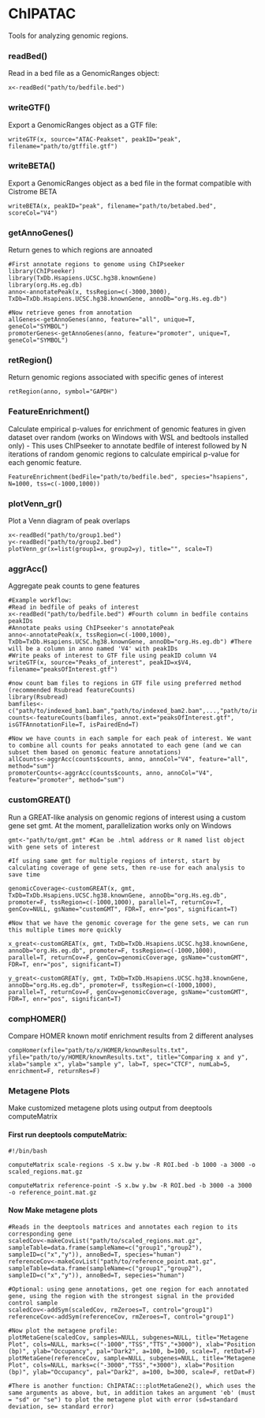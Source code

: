 # ChIPATAC

Tools for analyzing genomic regions. 

### readBed()
Read in a bed file as a GenomicRanges object:
```
x<-readBed("path/to/bedfile.bed")
```

### writeGTF()
Export a GenomicRanges object as a GTF file:
```
writeGTF(x, source="ATAC-Peakset", peakID="peak", filename="path/to/gtffile.gtf")
```

### writeBETA()
Export a GenomicRanges object as a bed file in the format compatible with Cistrome BETA
```
writeBETA(x, peakID="peak", filename="path/to/betabed.bed", scoreCol="V4")
```

### getAnnoGenes()
Return genes to which regions are annoated
```
#First annotate regions to genome using ChIPseeker
library(ChIPseeker)
library(TxDb.Hsapiens.UCSC.hg38.knownGene)
library(org.Hs.eg.db)
anno<-annotatePeak(x, tssRegion=c(-3000,3000), TxDb=TxDb.Hsapiens.UCSC.hg38.knownGene, annoDb="org.Hs.eg.db")

#Now retrieve genes from annotation
allGenes<-getAnnoGenes(anno, feature="all", unique=T, geneCol="SYMBOL")
promoterGenes<-getAnnoGenes(anno, feature="promoter", unique=T, geneCol="SYMBOL")
```
### retRegion()
Return genomic regions associated with specific genes of interest
```
retRegion(anno, symbol="GAPDH")
```

### FeatureEnrichment()
Calculate empirical p-values for enrichment of genomic features in given dataset over random (works on Windows with WSL and bedtools installed only) - This uses ChIPseeker to annotate bedfile of interest followed by N iterations of random genomic regions to calculate empirical p-value for each genomic feature.
```
FeatureEnrichment(bedFile="path/to/bedfile.bed", species="hsapiens", N=1000, tss=c(-1000,1000))
```

### plotVenn_gr()
Plot a Venn diagram of peak overlaps
```
x<-readBed("path/to/group1.bed")
y<-readBed("path/to/group2.bed")
plotVenn_gr(x=list(group1=x, group2=y), title="", scale=T)
```

### aggrAcc()
Aggregate peak counts to gene features
```
#Example workflow:
#Read in bedfile of peaks of interest
x<-readBed("path/to/bedfile.bed") #Fourth column in bedfile contains peakIDs
#Annotate peaks using ChIPseeker's annotatePeak
anno<-annotatePeak(x, tssRegion=c(-1000,1000), TxDb=TxDb.Hsapiens.UCSC.hg38.knownGene, annoDb="org.Hs.eg.db") #There will be a column in anno named 'V4' with peakIDs
#Write peaks of interest to GTF file using peakID column V4
writeGTF(x, source="Peaks_of_interest", peakID=x$V4, filename="peaksOfInterest.gtf")

#now count bam files to regions in GTF file using preferred method (recommended Rsubread featureCounts)
library(Rsubread)
bamfiles<-c("path/to/indexed_bam1.bam","path/to/indexed_bam2.bam",...,"path/to/indexed_bamN.bam")
counts<-featureCounts(bamfiles, annot.ext="peaksOfInterest.gtf", isGTFAnnotationFile=T, isPairedEnd=T)

#Now we have counts in each sample for each peak of interest. We want to combine all counts for peaks annotated to each gene (and we can subset them based on genomic feature annotations)
allCounts<-aggrAcc(counts$counts, anno, annoCol="V4", feature="all", method="sum")
promoterCounts<-aggrAcc(counts$counts, anno, annoCol="V4", feature="promoter", method="sum")
```

### customGREAT()
Run a GREAT-like analysis on genomic regions of interest using a custom gene set gmt. 
At the moment, parallelization works only on Windows
```
gmt<-"path/to/gmt.gmt" #Can be .html address or R named list object with gene sets of interest

#If using same gmt for multiple regions of interst, start by calculating coverage of gene sets, then re-use for each analysis to save time

genomicCoverage<-customGREAT(x, gmt, TxDb=TxDb.Hsapiens.UCSC.hg38.knownGene, annoDb="org.Hs.eg.db", promoter=F, tssRegion=c(-1000,1000), parallel=T, returnCov=T, genCov=NULL, gsName="customGMT", FDR=T, enr="pos", significant=T)

#Now that we have the genomic coverage for the gene sets, we can run this multiple times more quickly

x_great<-customGREAT(x, gmt, TxDb=TxDb.Hsapiens.UCSC.hg38.knownGene, annoDb="org.Hs.eg.db", promoter=F, tssRegion=c(-1000,1000), parallel=T, returnCov=F, genCov=genomicCoverage, gsName="customGMT", FDR=T, enr="pos", significant=T)

y_great<-customGREAT(y, gmt, TxDb=TxDb.Hsapiens.UCSC.hg38.knownGene, annoDb="org.Hs.eg.db", promoter=F, tssRegion=c(-1000,1000), parallel=T, returnCov=F, genCov=genomicCoverage, gsName="customGMT", FDR=T, enr="pos", significant=T)
```

### compHOMER()
Compare HOMER known motif enrichment results from 2 different analyses
```
compHomer(xfile="path/to/x/HOMER/knownResults.txt", yfile="path/to/y/HOMER/knownResults.txt", title="Comparing x and y", xlab="sample x", ylab="sample y", lab=T, spec="CTCF", numLab=5, enrichment=F, returnRes=F)
```

### Metagene Plots
Make customized metagene plots using output from deeptools computeMatrix
#### First run deeptools computeMatrix:
```
#!/bin/bash

computeMatrix scale-regions -S x.bw y.bw -R ROI.bed -b 1000 -a 3000 -o scaled_regions.mat.gz

computeMatrix reference-point -S x.bw y.bw -R ROI.bed -b 3000 -a 3000 -o reference_point.mat.gz
```

#### Now Make metagene plots
```
#Reads in the deeptools matrices and annotates each region to its corresponding gene
scaledCov<-makeCovList("path/to/scaled_regions.mat.gz", sampleTable=data.frame(sampleName=c("group1","group2"), sampleID=c("x","y")), annoBed=T, species="human")
referenceCov<-makeCovList("path/to/reference_point.mat.gz", sampleTable=data.frame(sampleName=c("group1","group2"), sampleID=c("x","y")), annoBed=T, sepecies="human")

#Optional: using gene annotations, get one region for each annotated gene, using the region with the strongest signal in the provided control sample
scaledCov<-addSym(scaledCov, rmZeroes=T, control="group1")
referenceCov<-addSym(referenceCov, rmZeroes=T, control="group1")

#Now plot the metagene profile:
plotMetaGene(scaledCov, samples=NULL, subgenes=NULL, title="Metagene Plot", cols=NULL, marks=c("-1000","TSS","TTS","+3000"), xlab="Position (bp)", ylab="Occupancy", pal="Dark2", a=100, b=100, scale=T, retDat=F)
plotMetaGene(referenceCov, sample=NULL, subgenes=NULL, title="Metagene Plot", cols=NULL, marks=c("-3000","TSS","+3000"), xlab="Position (bp)", ylab="Occupancy", pal="Dark2", a=100, b=300, scale=F, retDat=F)

#There is another function: ChIPATAC:::plotMetaGene2(), which uses the same arguments as above, but, in addition takes an argument 'eb' (must = "sd" or "se") to plot the metagene plot with error (sd=standard deviation, se= standard error)
```

